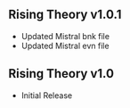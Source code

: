 ## Rising Theory v1.0.1
- Updated Mistral bnk file
- Updated Mistral evn file

## Rising Theory v1.0
- Initial Release
